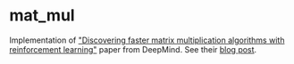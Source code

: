 # mat_mul
Implementation of ["Discovering faster matrix multiplication algorithms with reinforcement learning"](https://www.nature.com/articles/s41586-022-05172-4) paper from DeepMind.
See their [blog post](https://www.deepmind.com/blog/discovering-novel-algorithms-with-alphatensor).
